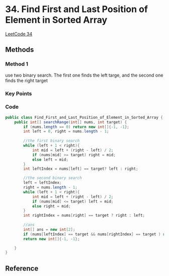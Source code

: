 # 34. Find First and Last Position of Element in Sorted Array

[LeetCode 34](https://leetcode.com/problems/find-first-and-last-position-of-element-in-sorted-array/)


## Methods

### Method 1
use two binary search. The first one finds the left targe, and the second one finds the right target


### Key Points


### Code
```java
public class Find_First_and_Last_Position_of_Element_in_Sorted_Array {
    public int[] searchRange(int[] nums, int target) {
        if (nums.length == 0) return new int[]{-1, -1};
        int left = 0, right = nums.length - 1;
        
        //the first binary search
        while (left + 1 < right){
            int mid = left + (right - left) / 2;
            if (nums[mid] >= target) right = mid;
            else left = mid;
        }
        int leftIndex = nums[left] == target? left : right;

        //the second binary search
        left = leftIndex;
        right = nums.length - 1;
        while (left + 1 < right){
            int mid = left + (right - left) / 2;
            if (nums[mid] <= target) left = mid;
            else right = mid;
        }
        int rightIndex = nums[right] == target ? right : left;
        
        //ans 
        int[] ans = new int[2];
        if (nums[leftIndex] == target && nums[rightIndex] == target ) return new int[]{leftIndex, rightIndex};
        return new int[]{-1, -1};

    }
}

```


## Reference